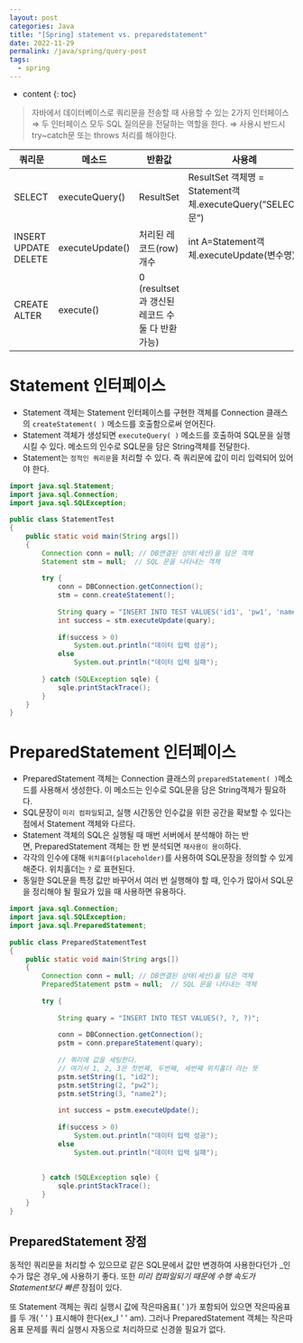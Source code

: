 ```yaml
---
layout: post
categories: Java
title: "[Spring] statement vs. preparedstatement"
date: 2022-11-29
permalink: /java/spring/query-post
tags:
  - spring
---
```

* content
{: toc}






> 자바에서 데이터베이스로 쿼리문을 전송할 때 사용할 수 있는 2가지 인터페이스
> 	⇒ 두 인터페이스 모두 SQL 질의문을 전달하는 역할을 한다.
> 	⇒ 사용시 반드시 try~catch문 또는 throws 처리를 해야한다.


| 쿼리문                            | 메소드             | 반환값                                | 사용례                                                 |
| ------------------------------ | --------------- | ---------------------------------- | --------------------------------------------------- |
| SELECT                         | executeQuery()  | ResultSet                          | ResultSet 객체명 = Statement객체.executeQuery(”SELECT문”) |
| INSERT  <br>UPDATE  <br>DELETE | executeUpdate() | 처리된 레코드(row) 개수                    | int A=Statement객체.executeUpdate(변수명)                |
| CREATE  <br>ALTER              | execute()       | 0 (resultset과 갱신된 레코드 수 둘 다 반환 가능) |                                                     |


# Statement 인터페이스

- Statement 객체는 Statement 인터페이스를 구현한 객체를 Connection 클래스의 `createStatement( )` 메소드를 호출함으로써 얻어진다.
- Statement 객체가 생성되면 `executeQuery( )` 메소드를 호출하여 SQL문을 실행시킬 수 있다. 메소드의 인수로 SQL문을 담은 String객체를 전달한다.
- Statement는 `정적인 쿼리문`을 처리할 수 있다. 즉 쿼리문에 값이 미리 입력되어 있어야 한다.

```java
import java.sql.Statement;
import java.sql.Connection;
import java.sql.SQLException;
 
public class StatementTest 
{
    public static void main(String args[])
    {
        Connection conn = null; // DB연결된 상태(세션)을 담은 객체
        Statement stm = null;  // SQL 문을 나타내는 객체
        
        try {
            conn = DBConnection.getConnection();
            stm = conn.createStatement();
            
            String quary = "INSERT INTO TEST VALUES('id1', 'pw1', 'name1')";
            int success = stm.executeUpdate(quary);
            
            if(success > 0)
                System.out.println("데이터 입력 성공");
            else
                System.out.println("데이터 입력 실패");
 
        } catch (SQLException sqle) {
            sqle.printStackTrace();
        }
    }
}
```

# PreparedStatement 인터페이스

- PreparedStatement 객체는 Connection 클래스의 `preparedStatement( )`메소드를 사용해서 생성한다. 이 메소드는 인수로 SQL문을 담은 String객체가 필요하다.
- SQL문장이 `미리 컴파일`되고, 실행 시간동안 인수값을 위한 공간을 확보할 수 있다는 점에서 Statement 객체와 다르다.
- Statement 객체의 SQL은 실행될 때 매번 서버에서 분석해야 하는 반면, PreparedStatement 객체는 한 번 분석되면 `재사용이 용이`하다.
- 각각의 인수에 대해 `위치홀더(placeholder)`를 사용하여 SQL문장을 정의할 수 있게 해준다. 위치홀더는 `?` 로 표현된다.
- 동일한 SQL문을 특정 값만 바꾸어서 여러 번 실행해야 할 때, 인수가 많아서 SQL문을 정리해야 될 필요가 있을 때 사용하면 유용하다.

```java
import java.sql.Connection;
import java.sql.SQLException;
import java.sql.PreparedStatement;
 
public class PreparedStatementTest 
{
    public static void main(String args[])
    {
        Connection conn = null; // DB연결된 상태(세션)을 담은 객체
        PreparedStatement pstm = null;  // SQL 문을 나타내는 객체
        
        try {
            
            String quary = "INSERT INTO TEST VALUES(?, ?, ?)";
            
            conn = DBConnection.getConnection();
            pstm = conn.prepareStatement(quary);
            
            // 쿼리에 값을 세팅한다.
            // 여기서 1, 2, 3은 첫번째, 두번째, 세번째 위치홀더 라는 뜻
            pstm.setString(1, "id2");
            pstm.setString(2, "pw2");
            pstm.setString(3, "name2");
            
            int success = pstm.executeUpdate();
            
            if(success > 0)
                System.out.println("데이터 입력 성공");
            else
                System.out.println("데이터 입력 실패");
 
            
        } catch (SQLException sqle) {
            sqle.printStackTrace();
        }
    }
}
```




## PreparedStatement 장점

동적인 쿼리문을 처리할 수 있으므로 같은 SQL문에서 값만 변경하여 사용한다던가 _인수가 많은 경우_에 사용하기 좋다. 또한 _미리 컴파일되기 때문에 수행 속도가 Statement보다 빠른_ 장점이 있다.

또 Statement 객체는 쿼리 실행시 값에 작은따옴표( ' )가 포함되어 있으면 작은따옴표를 두 개( ' ' ) 표시해야 한다(ex_I ' ' am). 그러나 PreparedStatement 객체는 작은따옴표 문제를 쿼리 실행시 자동으로 처리하므로 신경쓸 필요가 없다.